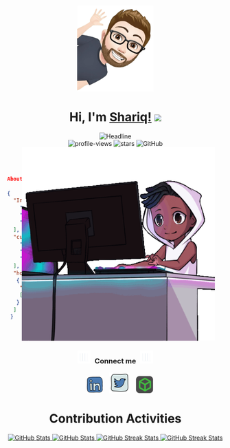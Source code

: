 <div align=center>
   <img src="https://github.com/shariqmalik/shariqmalik/raw/main/images/me.png" alt="GitHub Octocat Drinking a Cup of Coffee" height="200">
</div>
<h1 align="center">Hi, I'm <a href="https://tinyurl.com/shariqmalik" target="_blank" rel="noopener noreferrer">Shariq!</a> <img src="https://media.giphy.com/media/hvRJCLFzcasrR4ia7z/giphy.gif" width="35"></h1>
<div align=center>
   <img src="https://readme-typing-svg.herokuapp.com?font=Architects+Daughter&color=%238A2BE2&size=48&center=true&vCenter=true&width=600&height=60&lines=I%27m+a+Pentester;Problem+Solver;Open-Source+Enthusiast;I+love+to+Automate+stuff" alt="Headline" />
</div>
<div align=center>
   <img src="https://komarev.com/ghpvc/?username=shariqmalik&style=flat&color=blueviolet" alt="profile-views"/> 
   <img src="https://img.shields.io/github/stars/shariqmalik?label=Stars&style=flat&color=blueviolet" alt="stars">
   <img alt="GitHub" src="https://img.shields.io/badge/dynamic/json?label=Followers&style=flat&color=blueviolet&query=%24.data.totalSubs&url=https%3A%2F%2Fapi.spencerwoo.com%2Fsubstats%2F%3Fsource%3Dgithub%26queryKey%3Dshariqmalik&longCache=true"/>
</div>
<img align="right" alt="GIF" style="hight:450px;width:450px;margin-right: 20px;" src="https://github.com/shariqmalik/shariqmalik/raw/main/images/coding-boy.gif">
<br><br>



```json
 
About me

{
  "Intro":[
    "I am a Pentester",
    "Elite Hacker at HackTheBox",
    "Automation Lover",
  ],
  "currently_learning":[
    "Cloud Security",
    "Reversing",
    "Advance Red Teaming"
  ],
  "hobbies":[
   {
    "Gaming":
    ["Valorant", "CS:GO","COD", "PUBG"]
   }
  ]
 }
```


<br><br>
<div align=center>
    <h3 align="center" > <img src="https://github.com/shariqmalik/shariqmalik/raw/main/images/animation.gif" width="30" height="30" style="margin-right: 10px;">Connect me<img src="https://github.com/shariqmalik/shariqmalik/raw/main/images/animation.gif" width="30" height="30" style="margin-left: 10px;"></h3>
    <div align="center"  class="icons-social" style="margin-left: 10px;">
        <a style="margin-left: 10px;"  target="_blank" href="https://www.linkedin.com/in/malikshariq/">
        <img src="https://github.com/shariqmalik/shariqmalik/raw/main/images/linkedin--v2.png"></a>
        <a style="margin-left: 10px;" target="_blank" href="https://twitter.com/_shariqmalik">
        <img src="https://github.com/shariqmalik/shariqmalik/raw/main/images/twitter-squared--v2.png" ></a>
        <a style="margin-left: 10px;"  target="_blank" href="https://app.hackthebox.com/profile/5992">
        <img src="https://github.com/shariqmalik/shariqmalik/raw/main/images/htb.png"></a>
    </div>
    <div align=center>
        <h1>Contribution Activities</h1>
        <div align="center">
            <a href="https://github.com/shariqmalik#gh-dark-mode-only">
            <img height="150em" src="https://github-readme-stats-eight-alpha-58.vercel.app/api?username=shariqmalik&theme=midnight-purple#gh-dark-mode-only&show_icons=true" alt="GitHub Stats" height="200" />
            </a>
            <a href="https://github.com/shariqmalik#gh-light-mode-only">
            <img height="150em" src="https://github-readme-stats-eight-alpha-58.vercel.app/api?username=shariqmalik&theme=buefy#gh-light-mode-only&show_icons=true" alt="GitHub Stats" height="200" />
            </a>
            <a href="https://github.com/shariqmalik#gh-dark-mode-only">
            <img height="150em" src="https://github-readme-streak-stats-zeta.vercel.app/?user=shariqmalik&theme=midnight-purple#gh-dark-mode-only&date_format=j%20M%5B%20Y%5D" alt="GitHub Streak Stats" height="200"/>
            </a>
            <a href="https://github.com/shariqmalik#gh-light-mode-only">
            <img height="150em" src="https://github-readme-streak-stats-zeta.vercel.app/?user=shariqmalik&theme=buefy#gh-light-mode-only&date_format=j%20M%5B%20Y%5D" alt="GitHub Streak Stats" height="200"/>
            </a>
        </div>
    </div>
</div>
